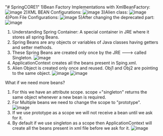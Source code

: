 "# SpringCORE1" 
1)Bean Factory Implementations with XmlBeanFactory:
![image](https://github.com/pranjalisingh1201/SpringCORE1/assets/75729195/7f474524-54c6-432e-a69b-6c8767ba9dd9)
2)XML BEAN Configurations:
![image](https://github.com/pranjalisingh1201/SpringCORE1/assets/75729195/12c8b9c3-abd6-4246-9e0a-278cbed43b18)
3)Alien class:
![image](https://github.com/pranjalisingh1201/SpringCORE1/assets/75729195/18478347-9978-43e5-b5e8-bbd571362035)
4)Pom File Configurations:
![image](https://github.com/pranjalisingh1201/SpringCORE1/assets/75729195/f5562c36-5a0d-4b3e-9de5-3aeb32ab3821)
5)After changing the deprecated part:
![image](https://github.com/pranjalisingh1201/SpringCORE1/assets/75729195/f6a1d27b-a960-477b-a4be-ba722a3daa9a)


1) Understanding Spring Container: A special container in JRE where it stores all spring Beans.
2) Spring Beans are any objects or variables of Java classes having getters and setter methods.
3) These Spring Beans are created only once by the JRE ---> called Singleton.
![image](https://github.com/pranjalisingh1201/SpringCORE1/assets/75729195/cc8c53cc-26ea-44c9-91cf-180ee2b70f7a)
4) ApplicationContext creates all the beans present in Sping.xml.
5) Alien Object is created only once and reused. Obj1 and Obj2 are pointing to the same object.
![image](https://github.com/pranjalisingh1201/SpringCORE1/assets/75729195/5a3ee4a9-3ca1-4515-9de0-c27102ef7ff5)
![image](https://github.com/pranjalisingh1201/SpringCORE1/assets/75729195/2f24299b-ff65-4154-a823-5a8fb79183da)

What if we need more beans?
1) For this we have an attribute scope. scope ="singleton" returns the same object whenever a new bean is required.
2) For Multiple beans we need to change the scope to "prototype".
![image](https://github.com/pranjalisingh1201/SpringCORE1/assets/75729195/f16fe7d5-abf5-49b9-8190-64a915a8ca2c)
3) If we use prototype as a scope we will not receive a bean until we ask for it.
4) By default if we use singleton as a scope then ApplicationContext will create all the beans present in xml file before we ask for it.
![image](https://github.com/pranjalisingh1201/SpringCORE1/assets/75729195/b502e122-2956-4ffb-ac8a-2b5b63a56ef3)

